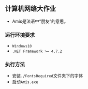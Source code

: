 ## 计算机网络大作业

- Amis是法语中“朋友”的意思。

### 运行环境要求

- `Windows10`
- `.NET Framework >= 4.7.2`

### 执行方法

- 安装`./FontsRequired`文件夹下的字体
- 启动`Amis.exe`